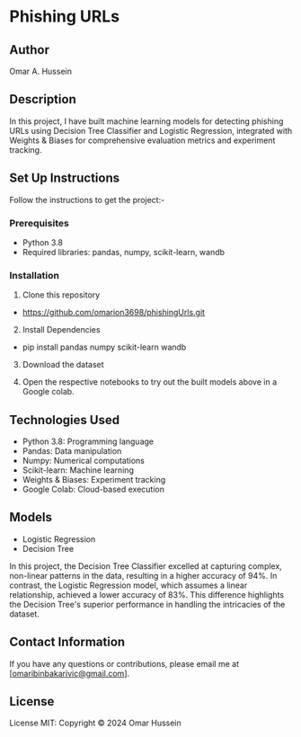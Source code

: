 # Phishing URLs

## Author
Omar A. Hussein

## Description
In this project, I have built machine learning models for detecting phishing URLs using Decision Tree Classifier and Logistic Regression, integrated with Weights & Biases for comprehensive evaluation metrics and experiment tracking.

## Set Up Instructions

Follow the instructions to get the project:-

### Prerequisites
  * Python 3.8
  * Required libraries: pandas, numpy, scikit-learn, wandb

### Installation

1. Clone this repository

  * https://github.com/omarion3698/phishingUrls.git 

2. Install Dependencies

  * pip install pandas numpy scikit-learn wandb

3. Download the dataset

4. Open the respective notebooks to try out the built models above in a Google colab.

## Technologies Used

  * Python 3.8: Programming language
  * Pandas: Data manipulation
  * Numpy: Numerical computations
  * Scikit-learn: Machine learning
  * Weights & Biases: Experiment tracking
  * Google Colab: Cloud-based execution

## Models

 * Logistic Regression
 * Decision Tree

In this project, the Decision Tree Classifier excelled at capturing complex, non-linear patterns in the data, resulting in a higher accuracy of 94%. In contrast, the Logistic Regression model, which assumes a linear relationship, achieved a lower accuracy of 83%. This difference highlights the Decision Tree's superior performance in handling the intricacies of the dataset.

## Contact Information
If you have any questions or contributions, please email me at [omaribinbakarivic@gmail.com].

## License
License MIT:
Copyright &copy; 2024 Omar Hussein
